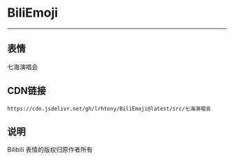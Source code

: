 
# BiliEmoji
---
## 表情
七海演唱会
## CDN链接
```
https://cdn.jsdelivr.net/gh/lrhtony/BiliEmoji@latest/src/七海演唱会
```
## 说明
Bilibili 表情的版权归原作者所有
